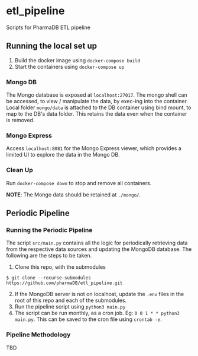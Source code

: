 # etl_pipeline
Scripts for PharmaDB ETL pipeline

## Running the local set up
1. Build the docker image using `docker-compose build`
2. Start the containers using `docker-compose up`

### Mongo DB
The Mongo database is exposed at `localhost:27017`. The mongo shell can be accessed, to view / manipulate the data, by exec-ing into the container. Local folder `mongo/data` is attached to the DB container using bind mount, to map to the DB's data folder. This retains the data even when the container is removed.

### Mongo Express
Access `localhost:8081` for the Mongo Express viewer, which provides a limited UI to explore the data in the Mongo DB.

### Clean Up
Run `docker-compose down` to stop and remove all containers.

__NOTE__: The Mongo data should be retained at `./mongo/`.

## Periodic Pipeline

### Running the Periodic Pipeline

The script `src/main.py` contains all the logic for periodically retrieving data from the respective data sources and updating the MongoDB database. The following are the steps to be taken.
1. Clone this repo, with the submodules
```
$ git clone --recurse-submodules https://github.com/pharmaDB/etl_pipeline.git
```
2. If the MongoDB server is not on localhost, update the `.env` files in the root of this repo and each of the submodules.
3. Run the pipeline script using `python3 main.py`
4. The script can be run monthly, as a cron job. Eg: `0 0 1 * * python3 main.py`. This can be saved to the cron file using `crontab -e`.

### Pipeline Methodology

TBD
